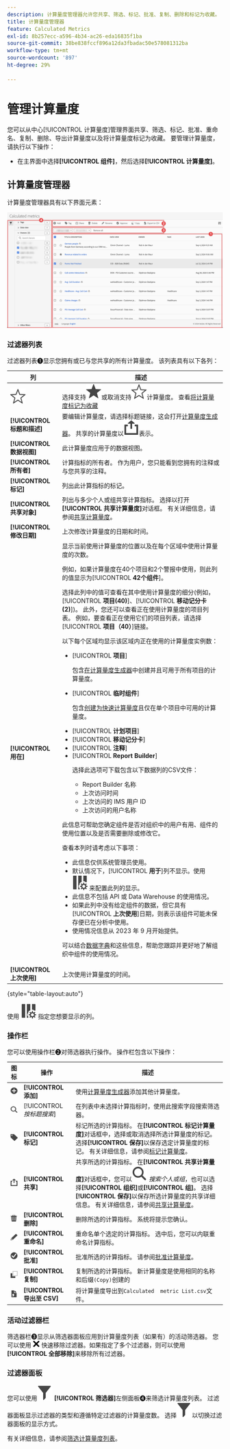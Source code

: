 ```yaml
---
description: 计算量度管理器允许您共享、筛选、标记、批准、复制、删除和标记为收藏。
title: 计算量度管理器
feature: Calculated Metrics
exl-id: 8b257ecc-a596-4b34-ac26-eda16835f1ba
source-git-commit: 38be838fccf896a12da3fbadac50e578081312ba
workflow-type: tm+mt
source-wordcount: '897'
ht-degree: 29%

---
```


# 管理计算量度

您可以从中心[!UICONTROL 计算量度]管理界面共享、筛选、标记、批准、重命名、复制、删除、导出计算量度以及将计算量度标记为收藏。 要管理计算量度，请执行以下操作：


* 在主界面中选择&#x200B;**[!UICONTROL 组件]**，然后选择&#x200B;**[!UICONTROL 计算量度]**。


## 计算量度管理器

计算量度管理器具有以下界面元素：


![过滤器界面](assets/calculated-metrics-manager.png)

### 过滤器列表

过滤器列表➊显示您拥有或已与您共享的所有计算量度。 该列表具有以下各列：

<!-- I think this table incorrectly talks about quick calculated metrics -->

| 列 | 描述 |
| --- | --- | 
| ![StarOutline](/help/assets/icons/StarOutline.svg) | 选择支持![Star](/help/assets/icons/Star.svg)或取消支持![StarOutline](/help/assets/icons/StarOutline.svg)计算量度。 查看[将计算量度标记为收藏](/help/components/segments/seg-favorite.md) |
| **[!UICONTROL 标题和描述]** | 要编辑计算量度，请选择标题链接，这会打开[计算量度生成器](cm-build-metrics.md)。 共享的计算量度以![共享](/help/assets/icons/ShareAlt.svg)表示。 |
| **[!UICONTROL 数据视图]** | 此计算量度应用于的数据视图。 |
| **[!UICONTROL 所有者]** | 计算指标的所有者。 作为用户，您只能看到您拥有的注释或与您共享的注释。 |
| **[!UICONTROL 标记]** | 列出此计算指标的标记。 |
| **[!UICONTROL 共享对象]** | 列出与多少个人或组共享计算指标。 选择以打开&#x200B;**[!UICONTROL 共享计算量度]**&#x200B;对话框。 有关详细信息，请参阅[共享计算量度](cm-sharing.md)。 |
| **[!UICONTROL 修改日期]** | 上次修改计算量度的日期和时间。 |
| **[!UICONTROL 用在]** | 显示当前使用计算量度的位置以及在每个区域中使用计算量度的次数。 <p>例如，如果计算量度在40个项目和2个警报中使用，则此列的值显示为&#x200B;[!UICONTROL **42个组件**]。 <p>选择此列中的值可查看在其中使用计算量度的细分(例如，[!UICONTROL **项目(40)**]、[!UICONTROL **移动记分卡(2)**])。 此外，您还可以查看正在使用计算量度的项目列表。 例如，要查看正在使用它们的项目列表，请选择&#x200B;[!UICONTROL **项目（40）**]&#x200B;链接。</p><p>以下每个区域均显示该区域内正在使用的计算量度实例数：</p> <ul><li>[!UICONTROL **项目**]<p>包含[在计算量度生成器](/help/components/calc-metrics/cm-workflow/cm-build-metrics.md)中创建并且可用于所有项目的计算量度。</p></li><li>[!UICONTROL **临时组件**]<p>包含[创建为快速计算量度](/help/components/apply-create-metrics.md#create-calculated-metrics-for-a-single-project)且仅在单个项目中可用的计算量度。</p></li><li>[!UICONTROL **计划项目**]</li><li>[!UICONTROL **移动记分卡**]</li><li>[!UICONTROL **注释**]</li><li>[!UICONTROL **Report Builder**]<p>选择此选项可下载包含以下数据列的CSV文件：</p><ul><li>Report Builder 名称</li><li>上次访问时间</li><li>上次访问的 IMS 用户 ID</li><li>上次访问的用户名称</li></ul></li></ul><p>此信息可帮助您确定组件是否对组织中的用户有用、组件的使用位置以及是否需要删除或修改它。</p><p>查看本列时请考虑以下事项：</p><ul><li>此信息仅供系统管理员使用。</li><li>默认情况下，[!UICONTROL **用于**]&#x200B;列不显示。使用 ![ColumnSetting](/help/assets/icons/ColumnSetting.svg) 来配置此列的显示。</li><li>此信息不包括 API 或 Data Warehouse 的使用情况。</li><li>如果此列中没有给定组件的数据，但它具有&#x200B;[!UICONTROL **上次使用**]&#x200B;日期，则表示该组件可能未保存便已在分析中使用。</li><li>使用情况信息从 2023 年 9 月开始提供。</li></ul><p>可以结合[数据字典](/help/components/data-dictionary/data-dictionary-overview.md)和这些信息，帮助您跟踪并更好地了解组织中组件的使用情况。</p> |
| **[!UICONTROL 上次使用]** | 上次使用计算量度的时间。 |

{style="table-layout:auto"}

使用 ![ColumnSetting](/help/assets/icons/ColumnSetting.svg) 指定您想要显示的列。

### 操作栏

您可以使用操作栏➋对筛选器执行操作。 操作栏包含以下操作：

| 图标 | 操作 | 描述 |
|:---:|---|---|
| ![AddCircle](/help/assets/icons/AddCircle.svg) | **[!UICONTROL 添加]** | 使用[计算量度生成器](cm-build-metrics.md)添加其他计算量度。 |
| ![Search](/help/assets/icons/Search.svg) | [!UICONTROL *按标题搜索*] | 在列表中未选择计算指标时，使用此搜索字段搜索筛选器。 |
| ![Label](/help/assets/icons/Label.svg) | **[!UICONTROL 标记]** | 标记所选的计算指标。 在&#x200B;**[!UICONTROL 标记计算量度]**&#x200B;对话框中，选择或取消选择所选计算量度的标记。 选择&#x200B;**[!UICONTROL 保存]**&#x200B;以保存选定计算量度的标记。 有关详细信息，请参阅[标记计算量度](cm-tagging.md)。 |
| ![Share](/help/assets/icons/ShareAlt.svg) | **[!UICONTROL 共享]** | 共享所选的计算指标。 在&#x200B;**[!UICONTROL 共享计算量度]**&#x200B;对话框中，您可以![搜索](/help/assets/icons/Search.svg) *搜索个人或组*，也可以选择&#x200B;**[!UICONTROL 组织]**&#x200B;或&#x200B;**[!UICONTROL 组]**。 选择&#x200B;**[!UICONTROL 保存]**&#x200B;以保存所选计算量度的共享详细信息。 有关详细信息，请参阅[共享计算量度](cm-sharing.md)。 |
| ![Delete](/help/assets/icons/Delete.svg) | **[!UICONTROL 删除]** | 删除所选的计算指标。 系统将提示您确认。 |
| ![Edit](/help/assets/icons/Edit.svg) | **[!UICONTROL 重命名]** | 重命名单个选定的计算指标。 选中后，您可以内联重命名计算指标。 |
| ![CheckmarkCircle](/help/assets/icons/CheckmarkCircle.svg) | **[!UICONTROL 批准]** | 批准所选的计算指标。 请参阅[批准计算量度](cm-approving.md)。 |
| ![Copy](/help/assets/icons/Copy.svg) | **[!UICONTROL 复制]** | 复制所选的计算指标。 新计算量度是使用相同的名称和后缀`(Copy)`创建的 |
| ![FileCSV](/help/assets/icons/FileCSV.svg) | **[!UICONTROL 导出至 CSV]** | 将计算量度导出到`Calculated  metric List.csv`文件。 |

### 活动过滤器栏

筛选器栏➌显示从筛选器面板应用到计算量度列表（如果有）的活动筛选器。 您可以使用 ![CrossSize75](/help/assets/icons/CrossSize75.svg) 快速移除过滤器。如果指定了多个过滤器，则可以使用&#x200B;**[!UICONTROL 全部移除]**&#x200B;来移除所有过滤器。

### 过滤器面板

您可以使用![筛选器](/help/assets/icons/Filter.svg) **[!UICONTROL 筛选器]**&#x200B;左侧面板➍来筛选计算量度列表。 过滤器面板显示过滤器的类型和遵循特定过滤器的计算量度数。 选择![过滤器](/help/assets/icons/Filter.svg)以切换过滤器面板的显示方式。

有关详细信息，请参阅[筛选计算量度列表](cm-filter.md)。


<!-- OLD CONTENT 

The Calculated metric manager shows you all the filters you own and that have been shared with you. Admin-level users can see all custom metrics in the organization. This overview presents the user interface and the capabilities of the Calculated metric manager.

![Calculated metrics window showing available filters.](assets/calc-metric-manager.png)

## Access the Calculated metrics manager

1. In Customer Journey Analytics, select [!UICONTROL **Components**] > [!UICONTROL **Calculated metrics**].

## Available actions in the Calculated metrics manager

In the Calculated metrics manager, you can:

* [Filter calculated metrics](/help/components/calc-metrics/cm-workflow/cm-filter.md)

* [Mark calculated metrics as favorites](/help/components/calc-metrics/cm-workflow/cm-favorite.md)

* [Approve calculated metrics](/help/components/calc-metrics/cm-workflow/cm-approving.md)

* [Tag calculated metrics](/help/components/calc-metrics/cm-workflow/cm-tagging.md)

* [Share calculated metrics](/help/components/calc-metrics/cm-workflow/cm-sharing.md)

* Export a calculated metric to a CSV file. 

* [Copy calculated metrics](/help/components/calc-metrics/cm-workflow/cm-copy.md)

* Delete calculated metrics

## Configure columns

You can configure the information displayed for each calculated metric in the Calculated metrics manager by configuring the columns that are displayed.

To configure the visible columns in the Calculated metrics manager:

1. In Customer Journey Analytics, select the **[!UICONTROL Components]** tab, then select **[!UICONTROL Calculated metrics]**. 

1. In the Calculated metrics manager, select the **Customize columns** icon ![Customize columns icon](assets/customize-columns-icon.png), then select the columns that you want to be displayed in the Calculated metrics manager.

   The following columns are available:

   | Column title  | Description |
   |---|---|
   | Favorites  | Displays star icons next to each calculated metric, allowing you to mark calculated metrics as favorites. For more information, see [Mark calculated metrics as favorites](/help/components/calc-metrics/cm-workflow/cm-favorite.md). |
   | Title and description | These values are provided in the Calculated metric builder. To edit the title and description, select the title link to open the Calculated metric builder.  |
   | Report suite | Indicates in which report suite the metric was last saved.  |
   | Owner | Indicates who owns the custom metric. As a non-admin, you can see only metrics you own or those that were shared with you.  |
   | Tags | Shows tags that were applied to the metric, either by you or by people who shared the calculated metric with you.  |
   | Shared with | Lists individuals or groups (admin only) or All (admin only) that you shared the calculated metric with. <p>When a calculated metric is being shared, a share icon displays next to the calculated metric name.</p>  |
   | Date modified | Indicates the date when the custom metric was last modified.  |
   | Used in | Shows where calculated metrics are currently being used, and how many times they are being used in each area. <p>For example, if the calculated metric is being used in 40 projects and 2 alerts, then the value of this column shows as [!UICONTROL **42 components**]. <p>Select the value in this column to see the breakdown of where the calculated metrics are being used (for example, [!UICONTROL **Projects (40)**], [!UICONTROL **Mobile Scorecards (2)**]). Furthermore, you can view the list of items where the calculated metrics are being used. For example, to see the list of projects where they are being used, select the [!UICONTROL **Projects (40)**] link.</p><p>Each of the following areas shows the number of instances of calculated metrics being used in that area:</p> <ul><li>[!UICONTROL **Projects**]<p>Contains calculated metrics that were [created in the calculated metric builder](/help/components/apply-create-metrics.md#create-calculated-metrics-for-all-projects) and are available for all projects.</p></li><li>[!UICONTROL **Ad hoc components**]<p>Contains calculated metrics that were [created as quick calculated metrics ](/help/components/apply-create-metrics.md#create-calculated-metrics-for-a-single-project) and are available only within a single project.</p></li><li>[!UICONTROL **Scheduled projects**]</li><li>[!UICONTROL **Mobile Scorecards**]</li><li>[!UICONTROL **Annotations**]</li><li>[!UICONTROL **Report Builder**]<p>Selecting this option downloads a CSV file, with the following columns of data:</p><ul><li>Report Builder Name</li><li>Last accessed</li><li>Last accessed IMS User ID</li><li>Last accessed user name</li></ul><p>When viewing information for Report Builder, usage information is available starting in September 2024.</p></li></ul><p>This information can help you determine whether a component is valuable to users in your organization, where it is used, and if it needs to be deleted or modified.</p><p>Consider the following when viewing this column:</p><ul><li>This information is available only to system administrators.</li><li>The [!UICONTROL **Used in**] column does not display by default. [Configure columns](#configure-columns) to display it.</li><li>If a calculated metric includes another calculated metric in its definition, any use of that calculated metric is not shown in the [!UICONTROL **Used in**] column. If a calculated metric is included in the definition of another type of component (such as a segment), then usage is shown in the [!UICONTROL **Used in**] column.</li><li>This information does not include usage from the API or Data Warehouse.</li><li>If there is no data in this column for a given component but it has a [!UICONTROL **Last used**] date, the component might have been used in an analysis without being saved.</li><li>Usage information is available starting in September 2023.</li></ul><p>You can use the [Data Dictionary](/help/components/data-dictionary/data-dictionary-overview.md) along with this information to help you keep track of and better understand how components are being used in your organization.</p> |
   | Last used | Shows the date when the calculated metric was last used in any of the following component types: <ul><li>Calculated metrics</li><li>Projects</li><li>Scheduled projects</li></ul> <p>This information can help you determine whether a component is valuable to users in your organization, or whether it should be deleted.</p><p>Consider the following when viewing this column:</p><ul><li>This information does not include usage from the API, Report Builder, or Data Warehouse.</li><li>For some components, this column might not contain data if the component was last used prior to September 2023.</li><li>This information is available only to system administrators.</li></ul><p>You can use the [Data Dictionary](/help/components/data-dictionary/data-dictionary-overview.md) along with this information to help you keep track of and better understand how components are being used in your organization. |

   {style="table-layout:auto"}

-->